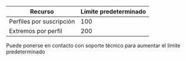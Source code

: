 Recurso| Límite predeterminado
---|---
Perfiles por suscripción | 100
Extremos por perfil| 200

Puede ponerse en contacto con soporte técnico para aumentar el límite predeterminado

<!---HONumber=Sept15_HO3-->